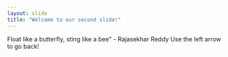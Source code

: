 ```yaml
---
layout: slide
title: "Welcome to our second slide!"
---
```

Float like a butterfly, sting like a bee" - Rajasekhar Reddy
Use the left arrow to go back!
